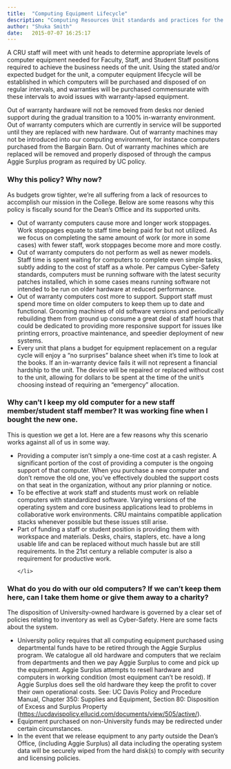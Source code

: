```yaml
---
title:  "Computing Equipment Lifecycle"
description: "Computing Resources Unit standards and practices for the life-cycles of computers, printers, and mobile devices."
author: "Shuka Smith"
date:   2015-07-07 16:25:17
---
```


<p>
A CRU staff will meet with unit heads to determine appropriate levels of computer equipment needed for Faculty, Staff, and Student Staff positions required to achieve the business needs of the unit. Using the stated and/or expected budget for the unit, a computer equipment lifecycle will be established in which computers will be purchased and disposed of on regular intervals, and warranties will be purchased commensurate with these intervals to avoid issues with warranty-lapsed equipment.
</p>
<p>Out of warranty hardware will not be removed from desks nor denied support during the gradual transition to a 100% in-warranty environment. Out of warranty computers which are currently in service will be supported until they are replaced with new hardware. Out of warranty machines may not be introduced into our computing environment, for instance computers purchased from the Bargain Barn. Out of warranty machines which are replaced will be removed and properly disposed of through the campus Aggie Surplus program as required by UC policy.
</p>

<h3>Why this policy? Why now?</h3>
<p>As budgets grow tighter, we’re all suffering from a lack of resources to accomplish our mission in the College. Below are some reasons why this policy is fiscally sound for the Dean’s Office and its supported units.</p>
<ul>
    <li>Out of warranty computers cause more and longer work stoppages. Work stoppages equate to staff time being paid for but not utilized. As we focus on completing the same amount of work (or more in some cases) with fewer staff, work stoppages become more and more costly.</li>
    <li>Out of warranty computers do not perform as well as newer models. Staff time is spent waiting for computers to complete even simple tasks, subtly adding to the cost of staff as a whole. Per campus Cyber-Safety standards, computers must be running software with the latest security patches installed, which in some cases means running software not intended to be run on older hardware at reduced performance.</li>
    <li>Out of warranty computers cost more to support. Support staff must spend more time on older computers to keep them up to date and functional. Grooming machines of old software versions and periodically rebuilding them from ground up consume a great deal of staff hours that could be dedicated to providing more responsive support for issues like printing errors, proactive maintenance, and speedier deployment of new systems.</li>
    <li>Every unit that plans a budget for equipment replacement on a regular cycle will enjoy a “no surprises” balance sheet when it’s time to look at the books. If an in-warranty device fails it will not represent a financial hardship to the unit. The device will be repaired or replaced without cost to the unit, allowing for dollars to be spent at the time of the unit’s choosing instead of requiring an “emergency” allocation.
    </li>
</ul>
<h3>Why can’t I keep my old computer for a new staff member/student staff member? It was working fine when I bought the new one.</h3>
<p>This is question we get a lot. Here are a few reasons why this scenario works against all of us in some way.</p>
<ul>
    <li>Providing a computer isn’t simply a one-time cost at a cash register. A significant portion of the cost of providing a computer is the ongoing support of that computer. When you purchase a new computer and don’t remove the old one, you’ve effectively doubled the support costs on that seat in the organization, without any prior planning or notice.</li>
    <li>To be effective at work staff and students must work on reliable computers with standardized software. Varying versions of the operating system and core business applications lead to problems in collaborative work environments. CRU maintains compatible application stacks whenever possible but these issues still arise.</li>
    <li>Part of funding a staff or student position is providing them with workspace and materials. Desks, chairs, staplers, etc. have a long usable life and can be replaced without much hassle but are still requirements. In the 21st century a reliable computer is also a requirement for productive work.

    </li>
</ul>
<h3>What do you do with our old computers? If we can’t keep them here, can I take them home or give them away to a charity?</h3>
<p>The disposition of University-owned hardware is governed by a clear set of policies relating to inventory as well as Cyber-Safety. Here are some facts about the system.</p>
<ul>
    <li>University policy requires that all computing equipment purchased using departmental funds have to be retired through the Aggie Surplus program. We catalogue all old hardware and computers that we reclaim from departments and then we pay Aggie Surplus to come and pick up the equipment. Aggie Surplus attempts to resell hardware and computers in working condition (most equipment can’t be resold). If Aggie Surplus does sell the old hardware they keep the profit to cover their own operational costs. See: UC Davis Policy and Procedure Manual, Chapter 350: Supplies and Equipment, Section 80: Disposition of Excess and Surplus Property (<a class="_blank" href="https://ucdavispolicy.ellucid.com/documents/view/505/active/">https://ucdavispolicy.ellucid.com/documents/view/505/active/</a>).</li>
    <li>Equipment purchased on non-University funds may be redirected under certain circumstances.</li>
    <li>In the event that we release equipment to any party outside the Dean’s Office, (including Aggie Surplus) all data including the operating system data will be securely wiped from the hard disk(s) to comply with security and licensing policies.</li>
</ul>
